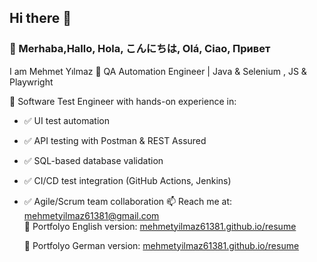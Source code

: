 ## Hi there 👋

### 👋 Merhaba,Hallo, Hola, こんにちは, Olá, Ciao, Привет 
I am  Mehmet Yılmaz
🔭 QA Automation Engineer | Java & Selenium , JS & Playwright

🎯 Software Test Engineer with hands-on experience in:
- ✅ UI test automation 
- ✅ API testing with Postman & REST Assured
- ✅ SQL-based database validation
- ✅ CI/CD test integration (GitHub Actions, Jenkins)
- ✅ Agile/Scrum team collaboration
📫  Reach me at: mehmetyilmaz61381@gmail.com  
🚀 Portfolyo English version: [mehmetyilmaz61381.github.io/resume](https://mehmetyilmaz61381.github.io/resume/)

    🚀 Portfolyo German  version: [mehmetyilmaz61381.github.io/resume](https://mehmetyilmaz61381.github.io/resumeEnDe/)

